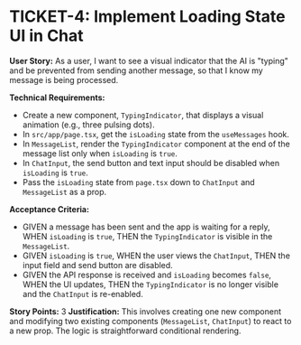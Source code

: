 # TICKET-4: Implement Loading State UI in Chat

**User Story:** As a user, I want to see a visual indicator that the AI is "typing" and be prevented from sending another message, so that I know my message is being processed.

**Technical Requirements:**
- Create a new component, `TypingIndicator`, that displays a visual animation (e.g., three pulsing dots).
- In `src/app/page.tsx`, get the `isLoading` state from the `useMessages` hook.
- In `MessageList`, render the `TypingIndicator` component at the end of the message list only when `isLoading` is `true`.
- In `ChatInput`, the send button and text input should be disabled when `isLoading` is `true`.
- Pass the `isLoading` state from `page.tsx` down to `ChatInput` and `MessageList` as a prop.

**Acceptance Criteria:**
- GIVEN a message has been sent and the app is waiting for a reply, WHEN `isLoading` is `true`, THEN the `TypingIndicator` is visible in the `MessageList`.
- GIVEN `isLoading` is `true`, WHEN the user views the `ChatInput`, THEN the input field and send button are disabled.
- GIVEN the API response is received and `isLoading` becomes `false`, WHEN the UI updates, THEN the `TypingIndicator` is no longer visible and the `ChatInput` is re-enabled.

**Story Points:** 3
**Justification:** This involves creating one new component and modifying two existing components (`MessageList`, `ChatInput`) to react to a new prop. The logic is straightforward conditional rendering.
